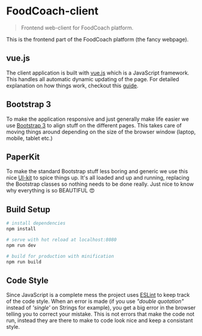 # FoodCoach-client

> Frontend web-client for FoodCoach platform.

This is the frontend part of the FoodCoach platform (the fancy webpage).

## vue.js

The client application is built with [vue.js](https://github.com/vuejs/vue)
which is a JavaScript framework. This handles all automatic dynamic
updating of the page. For detailed explanation on how things work, checkout
this [guide](https://vuejs.org/v2/guide/).

## Bootstrap 3

To make the application responsive and just generally make life easier we use [Bootstrap 3](https://github.com/twbs/bootstrap) to align stuff on
the different pages. This takes care of moving things around depending on the
size of the browser window (laptop, mobile, tablet etc.)

## PaperKit

To make the standard Bootstrap stuff less boring and generic we use this
nice [UI-kit](https://github.com/timcreative/paper-kit) to spice things up.
It's all loaded and up and running, replacing the Bootstrap classes so nothing
needs to be done really. Just nice to know why everything is so BEAUTIFUL :heart_eyes:

## Build Setup

``` bash
# install dependencies
npm install

# serve with hot reload at localhost:8080
npm run dev

# build for production with minification
npm run build
```

## Code Style

Since JavaScript is a complete mess the project uses
[ESLint](https://github.com/eslint/eslint) to keep track of the code style.
When an error is made (if you use _"double quotation"_ instead of _'single'_
on Strings for example), you get a big error in the browser telling you to
correct your mistake. This is not errors that make the code not run, instead
they are there to make to code look nice and keep a consistant style.
